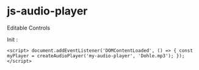 # js-audio-player

Editable Controls  
  
Init :  

`<script>
        document.addEventListener('DOMContentLoaded', () => {
            const myPlayer = createAudioPlayer('my-audio-player', 'Dohle.mp3');
        });
    </script>
`  
